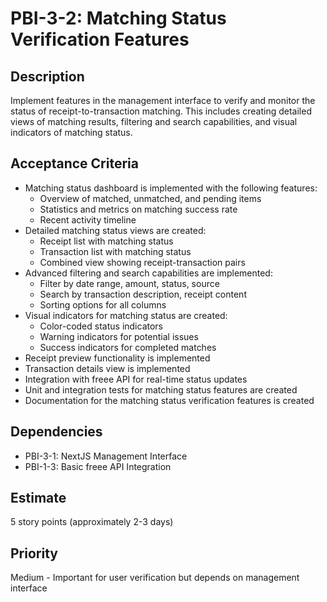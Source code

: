 # PBI-3-2: Matching Status Verification Features

## Description
Implement features in the management interface to verify and monitor the status of receipt-to-transaction matching. This includes creating detailed views of matching results, filtering and search capabilities, and visual indicators of matching status.

## Acceptance Criteria
- Matching status dashboard is implemented with the following features:
  - Overview of matched, unmatched, and pending items
  - Statistics and metrics on matching success rate
  - Recent activity timeline
- Detailed matching status views are created:
  - Receipt list with matching status
  - Transaction list with matching status
  - Combined view showing receipt-transaction pairs
- Advanced filtering and search capabilities are implemented:
  - Filter by date range, amount, status, source
  - Search by transaction description, receipt content
  - Sorting options for all columns
- Visual indicators for matching status are created:
  - Color-coded status indicators
  - Warning indicators for potential issues
  - Success indicators for completed matches
- Receipt preview functionality is implemented
- Transaction details view is implemented
- Integration with freee API for real-time status updates
- Unit and integration tests for matching status features are created
- Documentation for the matching status verification features is created

## Dependencies
- PBI-3-1: NextJS Management Interface
- PBI-1-3: Basic freee API Integration

## Estimate
5 story points (approximately 2-3 days)

## Priority
Medium - Important for user verification but depends on management interface